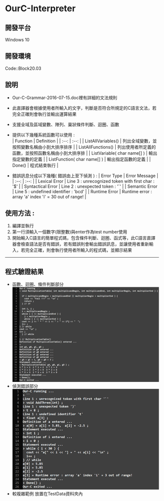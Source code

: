 # OurC-Interpreter

## 開發平台
Windows 10

## 開發環境
Code::Block20.03

## 說明
- Our-C-Grammar-2016-07-15.doc裡有詳細的文法規則
- 此直譯器會根據使用者所輸入的文字，判斷是否符合所規定的C語言文法，若完全正確則會執行並輸出運算結果
- 支援全域及區域變數、陣列、巢狀條件判斷、迴圈、函數
- 提供以下幾種系統函數可以使用 :  
	| Function | Definition |
	| :--: | :--: |
	| ListAllVariables() | 列出全域變數，並按照變數名稱由小到大排序排序 |
	| ListAllFunctions() | 列出使用者所定義的函數，並按照函數名稱由小到大排序排 |
	| ListVariable( char name[] ) | 輸出指定變數的定義 |
	| ListFunction( char name[] ) | 輸出指定函數的定義 |
	| Done() | 程式結束執行 |

- 錯誤訊息分成以下幾種( 錯誤由上至下偵測 ) : 
	| Error Type | Error Message |
	| :--: | :--: | 
	| Lexical Error | Line 3 : unrecognized token with first char : '$' |
	| Syntactical Error | Line 2 : unexpected token : '`' |
	| Semantic Error | Line 5 : undefined identifier : 'bcd' |
	| Runtime Error | Runtime error : array 'a' index 'i' = 30 out of range! |

## 使用方法 :
1. 編譯並執行
2. 第一行須輸入一個數字(限整數)與enter作為test number使用
3. 開始輸入C語言的簡單程式碼，包含條件判斷、迴圈、函式等，此C語言直譯器會檢查語法是否有錯誤，若有錯誤則會輸出錯誤訊息，並讓使用者重新輸入，若完全正確，則會執行使用者所輸入的程式碼，並顯示結果

---
## 程式驗證結果
- 函數、迴圈、條件判斷部分
	![image](https://github.com/YunTing-Lee/OurC-Interpreter/blob/main/Picture/1.PNG)
- 偵測錯誤部分
	![image](https://github.com/YunTing-Lee/OurC-Interpreter/blob/main/Picture/2.PNG)
- 較複雜範例
放置在TestData資料夾內